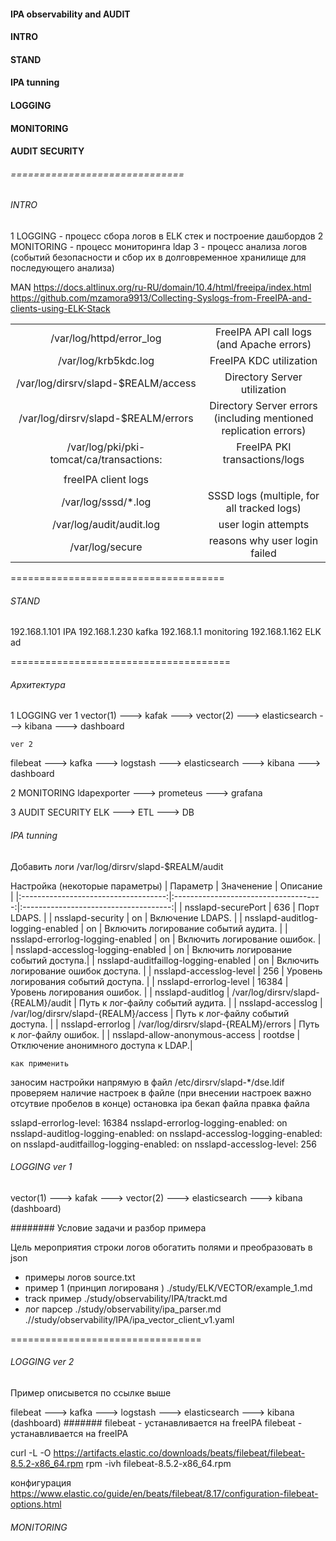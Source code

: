 #### IPA  observability and AUDIT

#### INTRO
#### STAND
#### IPA tunning
#### LOGGING
#### MONITORING

#### AUDIT SECURITY
###### ==============================


###### INTRO

1 LOGGING    - процесс сбора логов в ELK стек и построение дашбордов 
2 MONITORING - процесс мониторинга ldap
3 - процесс анализа логов (событий безопасности и сбор их в долговременное хранилище для последующего анализа)

MAN
https://docs.altlinux.org/ru-RU/domain/10.4/html/freeipa/index.html
https://github.com/mzamora9913/Collecting-Syslogs-from-FreeIPA-and-clients-using-ELK-Stack

|                                          |                                                                   | 
|:----------------------------------------:|:-----------------------------------------------------------------:|
| /var/log/httpd/error_log                 | FreeIPA API call logs (and Apache errors)                         |
| /var/log/krb5kdc.log                     | FreeIPA KDC utilization                                           |
| /var/log/dirsrv/slapd-$REALM/access      | Directory Server utilization                                      |
| /var/log/dirsrv/slapd-$REALM/errors      | Directory Server errors (including mentioned replication errors)  |
| /var/log/pki/pki-tomcat/ca/transactions: | FreeIPA PKI transactions/logs                                     |
|                                          |                                                                   |
| freeIPA client logs                      |                                                                   |
| /var/log/sssd/*.log                      | SSSD logs (multiple, for all tracked logs)                        |                
| /var/log/audit/audit.log                 | user login attempts                                               |
| /var/log/secure                          | reasons why user login failed                                     |



=====================================   
###### STAND 

192.168.1.101   IPA 
192.168.1.230   kafka
192.168.1.1     monitoring
192.168.1.162   ELK  ad

======================================

###### Архитектура 

1 LOGGING
	ver 1
vector(1) ---> kafak ---> vector(2) ---> elasticsearch ---> kibana ---> dashboard  

	ver 2   
filebeat ---> kafka ---> logstash ---> elasticsearch ---> kibana ---> dashboard

2 MONITORING
ldapexporter ---> prometeus ---> grafana
   
3 AUDIT SECURITY
ELK ---> ETL ---> DB   
   
###### IPA tunning

Добавить логи 
/var/log/dirsrv/slapd-$REALM/audit  

Настройка (некоторые параметры)
|  Параметр                            |  Значенение                           |   Описание                            | 
|:------------------------------------:|:-------------------------------------:|:-------------------------------------:|
| nsslapd-securePort                   |  636                                  |  Порт LDAPS.                          |
| nsslapd-security                     |  on                                   |  Включение LDAPS.                     |
| nsslapd-auditlog-logging-enabled     |  on                                   |  Включить логирование событий аудита. |
| nsslapd-errorlog-logging-enabled     |  on                                   |  Включить логирование ошибок.         |
| nsslapd-accesslog-logging-enabled    |  on                                   |  Включить логирование событий доступа.| 
| nsslapd-auditfaillog-logging-enabled |  on                                   |  Включить логирование ошибок доступа. |
| nsslapd-accesslog-level              |  256                                  |  Уровень логирования событий доступа. |
| nsslapd-errorlog-level               |  16384                                |  Уровень логирования ошибок.          |
| nsslapd-auditlog                     | /var/log/dirsrv/slapd-{REALM}/audit   |  Путь к лог-файлу событий аудита.     |
| nsslapd-accesslog                    | /var/log/dirsrv/slapd-{REALM}/access  |  Путь к лог-файлу событий доступа.    |
| nsslapd-errorlog                     | /var/log/dirsrv/slapd-{REALM}/errors  |  Путь к лог-файлу ошибок.             |
| nsslapd-allow-anonymous-access       | rootdse                               |  Отключение анонимного доступа к LDAP.|

    как применить
заносим настройки напрямую в файл /etc/dirsrv/slapd-*/dse.ldif
проверяем наличие настроек в файле (при внесении настроек важно отсутвие пробелов в конце)
остановка ipa
бекап файла
правка файла 

sslapd-errorlog-level: 16384
nsslapd-errorlog-logging-enabled: on
nsslapd-auditlog-logging-enabled: on
nsslapd-accesslog-logging-enabled: on
nsslapd-auditfaillog-logging-enabled: on
nsslapd-accesslog-level: 256

###### LOGGING ver 1

vector(1) ---> kafak ---> vector(2) ---> elasticsearch ---> kibana (dashboard)

######## Условие задачи и разбор примера 

Цель мероприятия строки логов обогатить полями и преобразовать в json 

- примеры логов source.txt 
- пример 1 (принцип логированя )   ./study/ELK/VECTOR/example_1.md
- track пример                     ./study/observability/IPA/trackt.md    
- лог парсер                       ./study/observability/ipa_parser.md
.//study/observability/IPA/ipa_vector_client_v1.yaml


=================================
###### LOGGING ver 2  

Пример описывется по ссылке выше 

filebeat ---> kafka ---> logstash ---> elasticsearch ---> kibana (dashboard)
####### filebeat - устанавливается на freeIPA
filebeat - устанавливается на freeIPA

curl -L -O https://artifacts.elastic.co/downloads/beats/filebeat/filebeat-8.5.2-x86_64.rpm
rpm -ivh filebeat-8.5.2-x86_64.rpm

конфигурация 
https://www.elastic.co/guide/en/beats/filebeat/8.17/configuration-filebeat-options.html


###### MONITORING

